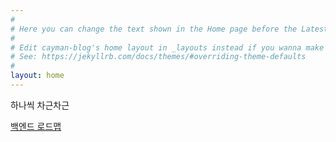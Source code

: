 ```yaml
---
#
# Here you can change the text shown in the Home page before the Latest Posts section.
#
# Edit cayman-blog's home layout in _layouts instead if you wanna make some changes
# See: https://jekyllrb.com/docs/themes/#overriding-theme-defaults
#
layout: home
---
```


하나씩 차근차근

[백엔드 로드맵](https://zzingyuna.github.io/)
